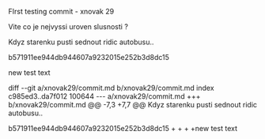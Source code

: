 FIrst testing commit - xnovak 29


Vite co je nejvyssi uroven slusnosti ?

Kdyz starenku pusti sednout ridic autobusu..


b571911ee944db944607a9232015e252b3d8dc15



new test text


diff --git a/xnovak29/commit.md b/xnovak29/commit.md
index c985ed3..da7f012 100644
--- a/xnovak29/commit.md
+++ b/xnovak29/commit.md
@@ -7,3 +7,7 @@ Kdyz starenku pusti sednout ridic autobusu..
 
 
 b571911ee944db944607a9232015e252b3d8dc15
+
+
+
+new test text

